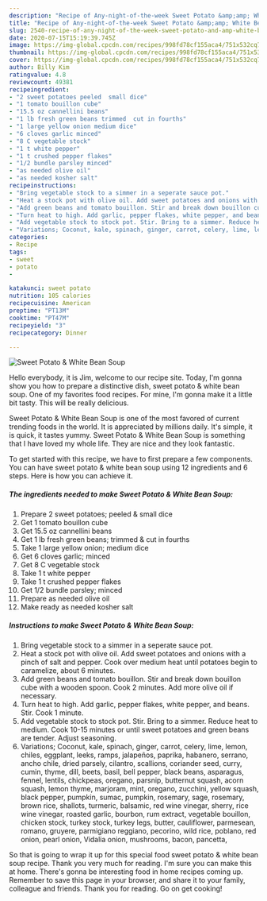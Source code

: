 ```yaml
---
description: "Recipe of Any-night-of-the-week Sweet Potato &amp;amp; White Bean Soup"
title: "Recipe of Any-night-of-the-week Sweet Potato &amp;amp; White Bean Soup"
slug: 2540-recipe-of-any-night-of-the-week-sweet-potato-and-amp-white-bean-soup
date: 2020-07-15T15:19:39.745Z
image: https://img-global.cpcdn.com/recipes/998fd78cf155aca4/751x532cq70/sweet-potato-white-bean-soup-recipe-main-photo.jpg
thumbnail: https://img-global.cpcdn.com/recipes/998fd78cf155aca4/751x532cq70/sweet-potato-white-bean-soup-recipe-main-photo.jpg
cover: https://img-global.cpcdn.com/recipes/998fd78cf155aca4/751x532cq70/sweet-potato-white-bean-soup-recipe-main-photo.jpg
author: Billy Kim
ratingvalue: 4.8
reviewcount: 49381
recipeingredient:
- "2 sweet potatoes peeled  small dice"
- "1 tomato bouillon cube"
- "15.5 oz cannellini beans"
- "1 lb fresh green beans trimmed  cut in fourths"
- "1 large yellow onion medium dice"
- "6 cloves garlic minced"
- "8 C vegetable stock"
- "1 t white pepper"
- "1 t crushed pepper flakes"
- "1/2 bundle parsley minced"
- "as needed olive oil"
- "as needed kosher salt"
recipeinstructions:
- "Bring vegetable stock to a simmer in a seperate sauce pot."
- "Heat a stock pot with olive oil. Add sweet potatoes and onions with a pinch of salt and pepper. Cook over medium heat until potatoes begin to caramelize, about 6 minutes."
- "Add green beans and tomato bouillon. Stir and break down bouillon cube with a wooden spoon. Cook 2 minutes. Add more olive oil if necessary."
- "Turn heat to high. Add garlic, pepper flakes, white pepper, and beans. Stir. Cook 1 minute."
- "Add vegetable stock to stock pot. Stir. Bring to a simmer. Reduce heat to medium. Cook 10-15 minutes or until sweet potatoes and green beans are tender. Adjust seasoning."
- "Variations; Coconut, kale, spinach, ginger, carrot, celery, lime, lemon, chiles, eggplant, leeks, ramps, jalapeños, paprika, habanero, serrano, ancho chile, dried parsely, cilantro, scallions, coriander seed, curry, cumin, thyme, dill, beets, basil, bell pepper, black beans, asparagus, fennel, lentils, chickpeas, oregano, parsnip, butternut squash, acorn squash, lemon thyme, marjoram, mint, oregano, zucchini, yellow squash, black pepper, pumpkin, sumac, pumpkin, rosemary, sage, rosemary, brown rice, shallots, turmeric, balsamic, red wine vinegar, sherry, rice wine vinegar, roasted garlic, bourbon, rum extract, vegetable bouillon, chicken stock, turkey stock, turkey legs, butter, cauliflower, parmesean, romano, gruyere, parmigiano reggiano, pecorino, wild rice, poblano, red onion, pearl onion, Vidalia onion, mushrooms, bacon, pancetta,"
categories:
- Recipe
tags:
- sweet
- potato
- 

katakunci: sweet potato  
nutrition: 105 calories
recipecuisine: American
preptime: "PT13M"
cooktime: "PT47M"
recipeyield: "3"
recipecategory: Dinner

---
```



![Sweet Potato &amp; White Bean Soup](https://img-global.cpcdn.com/recipes/998fd78cf155aca4/751x532cq70/sweet-potato-white-bean-soup-recipe-main-photo.jpg)

Hello everybody, it is Jim, welcome to our recipe site. Today, I'm gonna show you how to prepare a distinctive dish, sweet potato &amp; white bean soup. One of my favorites food recipes. For mine, I'm gonna make it a little bit tasty. This will be really delicious.



Sweet Potato &amp; White Bean Soup is one of the most favored of current trending foods in the world. It is appreciated by millions daily. It's simple, it is quick, it tastes yummy. Sweet Potato &amp; White Bean Soup is something that I have loved my whole life. They are nice and they look fantastic.


To get started with this recipe, we have to first prepare a few components. You can have sweet potato &amp; white bean soup using 12 ingredients and 6 steps. Here is how you can achieve it.

<!--inarticleads1-->

##### The ingredients needed to make Sweet Potato &amp; White Bean Soup:

1. Prepare 2 sweet potatoes; peeled &amp; small dice
1. Get 1 tomato bouillon cube
1. Get 15.5 oz cannellini beans
1. Get 1 lb fresh green beans; trimmed &amp; cut in fourths
1. Take 1 large yellow onion; medium dice
1. Get 6 cloves garlic; minced
1. Get 8 C vegetable stock
1. Take 1 t white pepper
1. Take 1 t crushed pepper flakes
1. Get 1/2 bundle parsley; minced
1. Prepare as needed olive oil
1. Make ready as needed kosher salt




<!--inarticleads2-->

##### Instructions to make Sweet Potato &amp; White Bean Soup:

1. Bring vegetable stock to a simmer in a seperate sauce pot.
1. Heat a stock pot with olive oil. Add sweet potatoes and onions with a pinch of salt and pepper. Cook over medium heat until potatoes begin to caramelize, about 6 minutes.
1. Add green beans and tomato bouillon. Stir and break down bouillon cube with a wooden spoon. Cook 2 minutes. Add more olive oil if necessary.
1. Turn heat to high. Add garlic, pepper flakes, white pepper, and beans. Stir. Cook 1 minute.
1. Add vegetable stock to stock pot. Stir. Bring to a simmer. Reduce heat to medium. Cook 10-15 minutes or until sweet potatoes and green beans are tender. Adjust seasoning.
1. Variations; Coconut, kale, spinach, ginger, carrot, celery, lime, lemon, chiles, eggplant, leeks, ramps, jalapeños, paprika, habanero, serrano, ancho chile, dried parsely, cilantro, scallions, coriander seed, curry, cumin, thyme, dill, beets, basil, bell pepper, black beans, asparagus, fennel, lentils, chickpeas, oregano, parsnip, butternut squash, acorn squash, lemon thyme, marjoram, mint, oregano, zucchini, yellow squash, black pepper, pumpkin, sumac, pumpkin, rosemary, sage, rosemary, brown rice, shallots, turmeric, balsamic, red wine vinegar, sherry, rice wine vinegar, roasted garlic, bourbon, rum extract, vegetable bouillon, chicken stock, turkey stock, turkey legs, butter, cauliflower, parmesean, romano, gruyere, parmigiano reggiano, pecorino, wild rice, poblano, red onion, pearl onion, Vidalia onion, mushrooms, bacon, pancetta,




So that is going to wrap it up for this special food sweet potato &amp; white bean soup recipe. Thank you very much for reading. I'm sure you can make this at home. There's gonna be interesting food in home recipes coming up. Remember to save this page in your browser, and share it to your family, colleague and friends. Thank you for reading. Go on get cooking!
